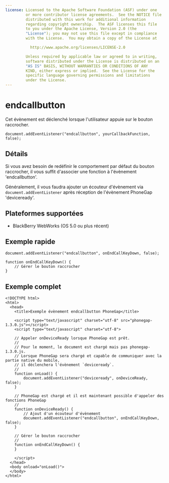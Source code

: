 ```yaml
---
license: Licensed to the Apache Software Foundation (ASF) under one
         or more contributor license agreements.  See the NOTICE file
         distributed with this work for additional information
         regarding copyright ownership.  The ASF licenses this file
         to you under the Apache License, Version 2.0 (the
         "License"); you may not use this file except in compliance
         with the License.  You may obtain a copy of the License at

           http://www.apache.org/licenses/LICENSE-2.0

         Unless required by applicable law or agreed to in writing,
         software distributed under the License is distributed on an
         "AS IS" BASIS, WITHOUT WARRANTIES OR CONDITIONS OF ANY
         KIND, either express or implied.  See the License for the
         specific language governing permissions and limitations
         under the License.
---
```


endcallbutton
===========

Cet évènement est déclenché lorsque l'utilisateur appuie sur le bouton raccrocher.

    document.addEventListener("endcallbutton", yourCallbackFunction, false);

Détails
-------

Si vous avez besoin de redéfinir le comportement par défaut du bouton raccrocher, il vous suffit d'associer une fonction à l'évènement 'endcallbutton'.

Généralement, il vous faudra ajouter un écouteur d'évènement via `document.addEventListener` après réception de l'évènement PhoneGap 'deviceready'.

Plateformes supportées
----------------------

- BlackBerry WebWorks (OS 5.0 ou plus récent)

Exemple rapide
--------------

    document.addEventListener("endcallbutton", onEndCallKeyDown, false);

    function onEndCallKeyDown() {
        // Gérer le bouton raccrocher
    }

Exemple complet
---------------

    <!DOCTYPE html>
    <html>
      <head>
        <title>Exemple évènement endcallbutton PhoneGap</title>

        <script type="text/javascript" charset="utf-8" src="phonegap-1.3.0.js"></script>
        <script type="text/javascript" charset="utf-8">

        // Appeler onDeviceReady lorsque PhoneGap est prêt.
        //
        // Pour le moment, le document est chargé mais pas phonegap-1.3.0.js.
        // Lorsque PhoneGap sera chargé et capable de communiquer avec la partie native du mobile,
        // il déclenchera l'évènement `deviceready`.
        //
        function onLoad() {
            document.addEventListener("deviceready", onDeviceReady, false);
        }

        // PhoneGap est chargé et il est maintenant possible d'appeler des fonctions PhoneGap
        //
        function onDeviceReady() {
            // Ajout d'un écouteur d'évènement
            document.addEventListener("endcallbutton", onEndCallKeyDown, false);
        }

        // Gérer le bouton raccrocher
        //
        function onEndCallKeyDown() {
        }

        </script>
      </head>
      <body onload="onLoad()">
      </body>
    </html>
